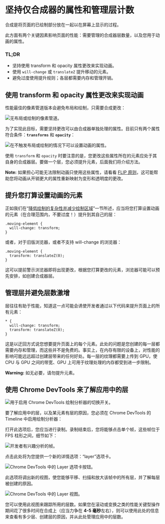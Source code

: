 # 坚持仅合成器的属性和管理层计数

合成是将页面的已绘制部分放在一起以在屏幕上显示的过程。

此方面有两个关键因素影响页面的性能：需要管理的合成器层数量，以及您用于动画的属性。

### TL;DR

- 坚持使用 transform 和 opacity 属性更改来实现动画。
- 使用 `will-change` 或 `translateZ` 提升移动的元素。
- 避免过度使用提升规则；各层都需要内存和管理开销。

## 使用 transform 和 opacity 属性更改来实现动画

性能最佳的像素管道版本会避免布局和绘制，只需要合成更改：

![无布局或绘制的像素管道。](https://developers.google.cn/web/fundamentals/performance/rendering/images/stick-to-compositor-only-properties-and-manage-layer-count/frame-no-layout-paint.jpg)

为了实现此目标，需要坚持更改可以由合成器单独处理的属性。目前只有两个属性符合条件：**`transforms`** 和 **`opacity`**：

![在不触发布局或绘制的情况下可以设置动画的属性。](https://developers.google.cn/web/fundamentals/performance/rendering/images/stick-to-compositor-only-properties-and-manage-layer-count/safe-properties.jpg)

使用 `transform` 和 `opacity` 时要注意的是，您更改这些属性所在的元素应处于其自身的合成器层。要做一个层，您必须提升元素，后面我们将介绍方法。

**Note:** 如果担心可能无法限制动画只使用这些属性，请看看 [FLIP 原则](https://aerotwist.com/blog/flip-your-animations)，这可能帮助您将动画从开销更大的属性重新映射为变形和透明度的更改。

## 提升您打算设置动画的元素

正如我们在“[降低绘制的复杂性并减少绘制区域](https://developers.google.cn/web/fundamentals/performance/rendering/simplify-paint-complexity-and-reduce-paint-areas)”一节所述，应当将您打算设置动画的元素（在合理范围内，不要过度！）提升到其自己的层：

```
.moving-element {
  will-change: transform;
}
```

或者，对于旧版浏览器，或者不支持 will-change 的浏览器：

```
.moving-element {
  transform: translateZ(0);
}
```

这可以提前警示浏览器即将出现更改，根据您打算更改的元素，浏览器可能可以预先安排，如创建合成器层。

## 管理层并避免层数激增

层往往有助于性能，知道这一点可能会诱使开发者通过以下代码来提升页面上的所有元素：

```
* {
  will-change: transform;
  transform: translateZ(0);
}
```

这是以迂回方式说您想要提升页面上的每个元素。此处的问题是您创建的每一层都需要内存和管理，而这些并不是免费的。事实上，在内存有限的设备上，对性能的影响可能远远超过创建层带来的任何好处。每一层的纹理都需要上传到 GPU，使 CPU 与 GPU 之间的带宽、GPU 上可用于纹理处理的内存都受到进一步限制。

**Warning:** 如无必要，请勿提升元素。

## 使用 Chrome DevTools 来了解应用中的层

![用于启用 Chrome DevTools 绘制分析器的切换开关。](https://developers.google.cn/web/fundamentals/performance/rendering/images/stick-to-compositor-only-properties-and-manage-layer-count/paint-profiler.jpg)

要了解应用中的层，以及某元素有层的原因，您必须在 Chrome DevTools 的 Timeline 中启用绘制分析器：

打开此选项后，您应当进行录制。录制结束后，您将能够点击单个帧，这些帧位于 FPS 柱形之间，细节如下：

![开发者有兴趣分析的帧。](https://developers.google.cn/web/fundamentals/performance/rendering/images/stick-to-compositor-only-properties-and-manage-layer-count/frame-of-interest.jpg)

点击此处将为您提供一个新的详情选项：“layer”选项卡。

![Chrome DevTools 中的 Layer 选项卡按钮。](https://developers.google.cn/web/fundamentals/performance/rendering/images/stick-to-compositor-only-properties-and-manage-layer-count/layer-tab.jpg)

此选项将调出新的视图，使您能够平移、扫描和放大该帧中的所有层，并了解每层被创建的原因。

![Chrome DevTools 中的 Layer 视图。](https://developers.google.cn/web/fundamentals/performance/rendering/images/stick-to-compositor-only-properties-and-manage-layer-count/layer-view.jpg)

您可以使用此视图来跟踪所用的层数。如果您在滚动或变换之类的性能关键型操作期间花了很多时间在合成上（应当力争在 **4-5 毫秒**左右），则可以使用此处的信息来查看有多少层、创建层的原因，并从此处管理应用中的层数。